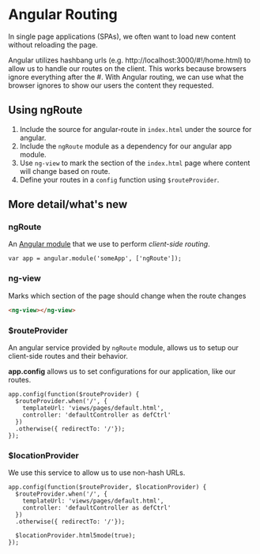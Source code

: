# Angular Routing

In single page applications (SPAs), we often want to load new content without reloading the page.

Angular utilizes hashbang urls (e.g. http://localhost:3000/#!/home.html) to allow us to handle our routes on the client. This works because browsers ignore everything after the #. With Angular routing, we can use what the browser ignores to show our users the content they requested.

## Using ngRoute

1. Include the source for angular-route in `index.html` under the source for angular.
2. Include the `ngRoute` module as a dependency for our angular app module.
3. Use `ng-view` to mark the section of the `index.html` page where content will change based on route.
4. Define your routes  in a `config` function using `$routeProvider`.

## More detail/what's new

### ngRoute
An [Angular module](https://www.npmjs.com/package/angular-route) that we use to perform *client-side routing*.

```JS
var app = angular.module('someApp', ['ngRoute']);
```

### ng-view
Marks which section of the page should change when the route changes

```HTML
<ng-view></ng-view>
```

### $routeProvider
An angular service provided by `ngRoute` module, allows us to setup our client-side routes and their behavior.

**app.config** allows us to set configurations for our application, like our routes.

```JS
app.config(function($routeProvider) {
  $routeProvider.when('/', {
    templateUrl: 'views/pages/default.html',
    controller: 'defaultController as defCtrl'
  })
  .otherwise({ redirectTo: '/'});
});
```

### $locationProvider
We use this service to allow us to use non-hash URLs.

```JS
app.config(function($routeProvider, $locationProvider) {
  $routeProvider.when('/', {
    templateUrl: 'views/pages/default.html',
    controller: 'defaultController as defCtrl'
  })
  .otherwise({ redirectTo: '/'});

  $locationProvider.html5mode(true);
});
```
